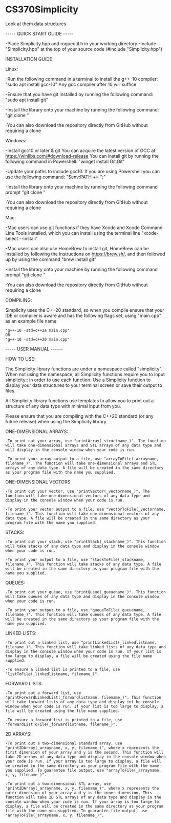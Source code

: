 # CS370Simplicity
Look at them data structures


----- QUICK START GUIDE -----

-Place Simplicity.hpp and rogueutil.h in your working directory
-Include "Simplicity.hpp" at the top of your source code (#include "Simplicity.hpp")

INSTALLATION GUIDE

Linux:
  
  -Run the following command in a terminal to install the g++-10 compiler:
    "sudo apt install gcc-10"
  Any gcc compiler after 10 will suffice
  
  
  -Ensure that you have git installed by running the following command:
    "sudo apt install git"
    
  
  -Install the library onto your machine by running the following command:
    "git clone <URL>"
  
  
  -You can also download the repository directly from GitHub without requiring a clone
  
Windows:
  
  -Install gcc10 or later & git
    You can acquire the latest version of GCC at https://winlibs.com/#download-release
  You can install git by running the following command in Powershell:
    "winget install Git.Git"
  
  -Update your paths to include gcc10. If you are using Powershell you can use the following command: 
    "$env:PATH += ";<pathTogcc>"
  
  
  -Install the library onto your machine by running the following command prompt
    "git clone <URL>"
  
  
  -You can also download the repository directly from GitHub without requiring a clone
  
  
Mac:
   
   -Mac users can use git functions if they have Xcode and Xcode Command Line Tools installed, which you can install using the terminal line "xcode-select --install"
   
   
   -Mac users can also use HomeBrew to install git, HomeBrew can be installed by following the instructions on https://brew.sh/, and then followed up by using the command "brew install git"
  
  
  -Install the library onto your machine by running the following command prompt
    "git clone <URL>"
  
  
  -You can also download the repository directly from GitHub without requiring a clone
  
COMPILING:
  
  Simplicity uses the C++20 standard, so when you compile ensure that your IDE or compiler is aware and has the following flags set, using "main.cpp" as an example file name:

    "g++-10 -std=c++2a main.cpp"
    OR
    "g++-10 -std=c++20 main.cpp"
  
----- USER MANUAL ------
  

HOW TO USE:
  
  The Simplicity library functions are under a namespace called "simplicity". When not using the namespace, all Simplicity functions require you to input simplicity::<function> in order to use each function. Use a Simplicity function to display your data structures to your terminal screen or save their output to files.
  
  All Simplicity library functions use templates to allow you to print out a structure of any data type with minimal input from you.
  
  Please ensure that you are compiling with the C++20 standard (or any future release) when using the Simplicity library.
  
  ONE-DIMENSIONAL ARRAYS:
    
    -To print out your array, use "printArray(_structname_)". The function will take one-dimensional arrays and STL arrays of any data type and will display in the console window when your code is run.
    
    -To print your array output to a file, use "arrayToFile(_arrayname, filename_)". The function will take one-dimensional arrays and STL arrays of any data type. A file will be created in the same directory as your program file with the name you supplied.
  
  ONE-DIMENSIONAL VECTORS:
    
    -To print out your vector, use "printVector(_vectorname_)". The function will take one-dimensional vectors of any data type and display in the console window when your code is run.
    
    -To print your vector output to a file, use "vectorToFile(_vectorname, filename_)". This function will take one-dimensional vectors of any data type. A file will be created in the same directory as your program file with the name you supplied.
  
  STACKS:
    
    -To print out your stack, use "printStack(_stackname_)". This function will take stacks of any data type and display in the console window when your code is run.
    
    -To print your output to a file, use "stackToFile(_stackname, filename_)". This function will take stacks of any data type. A file will be created in the same directory as your program file with the name you supplied.
  
  QUEUES:
    
    -To print out your queue, use "printQueue(_queuename_)". This function will take queues of any data type and display in the console window when your code is run.
    
    -To print your output to a file, use "queueToFile(_queuename, filename_)". This function will take queues of any data type. A file will be created in the same directory as your program file with the name you supplied.
  
  LINKED LISTS:
    
    -To print out a linked list, use "printLinkedList(_linkedlistname, filename_)". This function will take linked lists of any data type and display in the console window when your code is run. If your list is too large to display, a file will be created using the file name supplied.
    
    -To ensure a linked list is printed to a file, use "listToFile(_linkedlistname, filename_)".
  
  FORWARD LISTS:
    
    -To print out a forward list, use "printForwardLinkedList(_forwardlistname, filename_)". This function will take forward lists of any data type and display int he console window when your code is run. If your list is too large to display, a file will be created using the file name supplied.
    
    -To ensure a forward list is printed to a file, use "forwardListToFile(_forwardlistname, filename_)".
  
  2D ARRAYS:
    
    -To print out a two-dimensional standard array, use "print2DArray(_arrayname, x, y, filename_)", where x represents the first dimension of your array and y is the second. This function will take 2D arrays of any data type and display in the console window when your code is run. If your array is too large to display, a file will be created in the same directory as your program file with the name you supplied. To guarantee file output, use "arrayToFile(_arrayname, x, y, filename_)".
    
    -To print out a two-dimensional STL array, use "print2DArray(_arrayname, x, y, filename_)", where x represents the outer dimension of your array and y is the inner dimension. This function will take 2D STL arrays of any data type and display in the console window when your code is run. If your array is too large to display, a file will be created in the same directory as your program file with the name you supplied. To guarantee file output, use "arrayToFile(_arrayname, x, y, filename_)".
